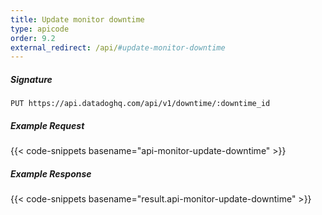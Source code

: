 ```yaml
---
title: Update monitor downtime
type: apicode
order: 9.2
external_redirect: /api/#update-monitor-downtime
---
```


##### Signature
`PUT https://api.datadoghq.com/api/v1/downtime/:downtime_id`
##### Example Request
{{< code-snippets basename="api-monitor-update-downtime" >}}
##### Example Response
{{< code-snippets basename="result.api-monitor-update-downtime" >}}